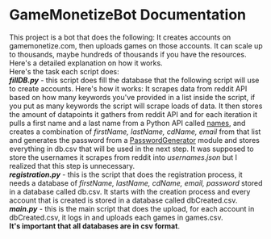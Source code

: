 # GameMonetizeBot Documentation
This project is a bot that does the following: It creates accounts on gamemonetize.com, then uploads games on those accounts. It can scale up to thousands, maybe hundreds of thousands if you have the resources.<br>
Here's a detailed explanation on how it works.<br>
Here's the task each script does:<br>
_**fillDB.py**_ - this script does fill the database that the following script will use to create accounts. Here's how it works: It scrapes data from reddit API based on how many keywords you've provided in a list inside the script, if you put as many keywords the script will scrape loads of data. It then stores the amount of datapoints it gathers from reddit API and for each iteration it pulls a first name and a last name from a Python API called [names](https://github.com/treyhunner/names), and creates a combination of _firstName, lastName, cdName, email_ from that list and generates the password from a [PasswordGenerator](https://github.com/ByteCommander/PasswordGenerator) module and stores everything in db.csv that will be used in the next step. It was supposed to store the usernames it scrapes from reddit into _usernames.json_ but I realized that this step is unnecessary.<br>
_**registration.py**_ - this is the script that does the registration process, it needs a database of _firstName, lastName, cdName, email, password_ stored in a database called db.csv. It starts with the creation process and every account that is created is stored in a database called dbCreated.csv.<br>
_**main.py**_ - this is the main script that does the upload, for each account in dbCreated.csv, it logs in and uploads each games in games.csv.<br>
**It's important that all databases are in csv format**.<br>
